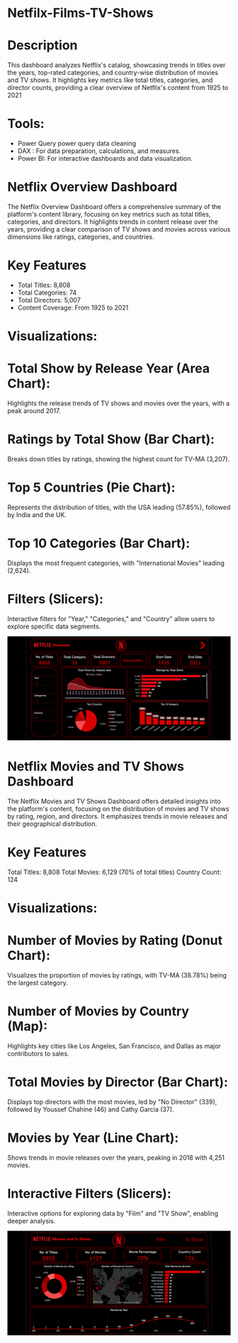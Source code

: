 # Netfilx-Films-TV-Shows

# Description

This dashboard analyzes Netflix's catalog, showcasing trends in titles over the years, top-rated categories, and country-wise distribution of movies and TV shows. It highlights key metrics like total titles, categories, and director counts, providing a clear overview of Netflix's content from 1925 to 2021

# Tools:
- Power Query power query data cleaning
- DAX : For data preparation, calculations, and measures.
- Power BI: For interactive dashboards and data visualization.



# Netflix Overview Dashboard
The Netflix Overview Dashboard offers a comprehensive summary of the platform's content library, focusing on key metrics such as total titles, categories, and directors. It highlights trends in content release over the years, providing a clear comparison of TV shows and movies across various dimensions like ratings, categories, and countries.



# Key Features

- Total Titles: 8,808
- Total Categories: 74
- Total Directors: 5,007
- Content Coverage: From 1925 to 2021


# Visualizations:

# Total Show by Release Year (Area Chart):
Highlights the release trends of TV shows and movies over the years, with a peak around 2017.

# Ratings by Total Show (Bar Chart):
Breaks down titles by ratings, showing the highest count for TV-MA (3,207).

# Top 5 Countries (Pie Chart):
Represents the distribution of titles, with the USA leading (57.85%), followed by India and the UK.

# Top 10 Categories (Bar Chart):
Displays the most frequent categories, with "International Movies" leading (2,624).

# Filters (Slicers):
Interactive filters for "Year," "Categories," and "Country" allow users to explore specific data segments.


![Overview_Page.png](Overview_Page.png)

# Netflix Movies and TV Shows Dashboard

The Netflix Movies and TV Shows Dashboard offers detailed insights into the platform's content, focusing on the distribution of movies and TV shows by rating, region, and directors. It emphasizes trends in movie releases and their geographical distribution.

# Key Features
Total Titles: 8,808
Total Movies: 6,129 (70% of total titles)
Country Count: 124

# Visualizations:

# Number of Movies by Rating (Donut Chart):

Visualizes the proportion of movies by ratings, with TV-MA (38.78%) being the largest category.

# Number of Movies by Country (Map):

Highlights key cities like Los Angeles, San Francisco, and Dallas as major contributors to sales.

# Total Movies by Director (Bar Chart):

Displays top directors with the most movies, led by "No Director" (339), followed by Youssef Chahine (46) and Cathy Garcia (37).

# Movies by Year (Line Chart):

Shows trends in movie releases over the years, peaking in 2018 with 4,251 movies.

# Interactive Filters (Slicers):

Interactive options for exploring data by "Film" and "TV Show", enabling deeper analysis.

![Movies_Page.png](Movies_Page.png)



















